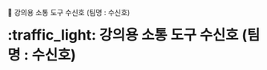 

<span style="width:100px; height:100px;"> :traffic_light: </span> <span id="title">  강의용 소통 도구 수신호 (팀명 : 수신호) </span>


<h1 style="display:inline"> :traffic_light: 강의용 소통 도구 수신호 (팀명 : 수신호)</h1>

